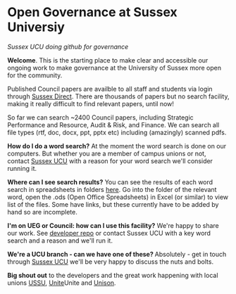 # Open Governance at Sussex Universiy 
<i>Sussex UCU doing github for governance</i>

<b>Welcome</b>. This is the starting place to make clear and accessible our ongoing work to make governance at the University of Sussex more open for the community. 

Published Council papers are availble to all staff and students via login through <a href="https://direct.sussex.ac.uk/page.php?realm=searches&page=committees">Sussex Direct</a>. There are thousands of papers but no search facility, making it really difficult to find relevant papers, until now!

So far we can search ~2400 Council papers, including Strategic Performance and Resource, Audit & Risk, and Finance. We can search all file types (rtf, doc, docx, ppt, pptx etc) including (amazingly) scanned pdfs. 

<b>How do I do a word search?</b>
At the moment the word search is done on our computers. But whether you are a member of campus unions or not, contact <a href= "https://ucusussex.wixsite.com/ucusussex">Sussex UCU</a> with a reason for your word search we'll consider running it. 

<b>Where can I see search results?</b>
You can see the results of each word search in spreadsheets in folders <a href="https://github.com/SussexUCU/open-governance">here</a>. Go into the folder of the relevant word, open the .ods (Open Office Spreadsheets) in Excel (or similar) to view list of the files. Some have links, but these currently have to be added by hand so are incomplete. 

<b>I'm on UEG or Council: how can I use this facility?</b>
We're happy to share our work. See <a href= "https://github.com/SussexUCU/developer"> developer repo</a> or contact Sussex UCU with a key word search and a reason and we'll run it.

<b>We're a UCU branch - can we have one of these? </b>
Absolutely - get in touch through <a href= "https://ucusussex.wixsite.com/ucusussex">Sussex UCU</a> we'll be very happy to discuss the nuts and bolts.

<b>Big shout out</b> to the developers and the great work happening with local unions <a href="https://www.sussexstudent.com">USSU</a>, <a href="http://www.sussex.ac.uk/unite/">Unite</a>Unite and <a href="https://www.sussex.ac.uk/unison/">Unison</a>. 
